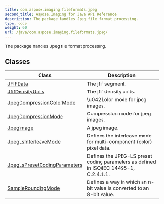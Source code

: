 ```yaml
---
title: com.aspose.imaging.fileformats.jpeg
second_title: Aspose.Imaging for Java API Reference
description: The package handles Jpeg file format processing.
type: docs
weight: 60
url: /java/com.aspose.imaging.fileformats.jpeg/
---
```


The package handles Jpeg file format processing.


## Classes

| Class | Description |
| --- | --- |
| [JFIFData](../com.aspose.imaging.fileformats.jpeg/jfifdata) | The jfif segment. |
| [JfifDensityUnits](../com.aspose.imaging.fileformats.jpeg/jfifdensityunits) | The jfif density units. |
| [JpegCompressionColorMode](../com.aspose.imaging.fileformats.jpeg/jpegcompressioncolormode) | \\u0421olor mode for jpeg images. |
| [JpegCompressionMode](../com.aspose.imaging.fileformats.jpeg/jpegcompressionmode) | Compression mode for jpeg images. |
| [JpegImage](../com.aspose.imaging.fileformats.jpeg/jpegimage) | A jpeg image. |
| [JpegLsInterleaveMode](../com.aspose.imaging.fileformats.jpeg/jpeglsinterleavemode) | Defines the interleave mode for multi-component (color) pixel data. |
| [JpegLsPresetCodingParameters](../com.aspose.imaging.fileformats.jpeg/jpeglspresetcodingparameters) | Defines the JPEG-LS preset coding parameters as defined in ISO/IEC 14495-1, C.2.4.1.1. |
| [SampleRoundingMode](../com.aspose.imaging.fileformats.jpeg/sampleroundingmode) | Defines a way in which an n-bit value is converted to an 8-bit value. |
